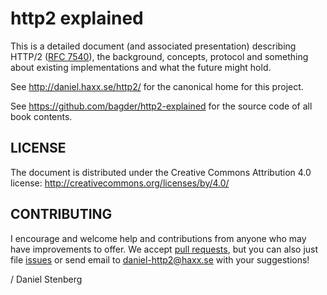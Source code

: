 http2 explained
===============

This is a detailed document (and associated presentation) describing HTTP/2
([RFC 7540](https://httpwg.github.io/specs/rfc7540.html)), the background,
concepts, protocol and something about existing implementations and what the
future might hold.

See http://daniel.haxx.se/http2/ for the canonical home for this project.

See https://github.com/bagder/http2-explained for the source code of all book
contents.

LICENSE
-------

The document is distributed under the Creative Commons Attribution 4.0
license: http://creativecommons.org/licenses/by/4.0/

CONTRIBUTING
------------

I encourage and welcome help and contributions from anyone who may have
improvements to offer. We accept [pull
requests](https://github.com/bagder/http2-explained/pulls), but you can also
just file [issues](https://github.com/bagder/http2-explained/issues) or send email to daniel-http2@haxx.se with your suggestions!

 / Daniel Stenberg
